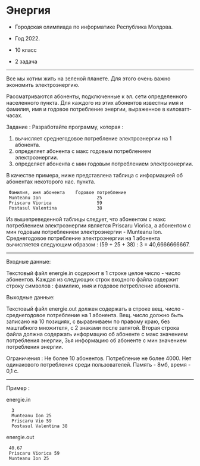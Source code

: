 # Энергия
* Городская олимпиада по информатике Республика Молдова.

* Год 2022.

* 10 класс

* 2 задача

_____________________________________________________________________________________________________________________________

  Все мы хотим жить на зеленой планете. Для этого очень важно экономить электроэнергию.
  
  Рассматриваются абоненты, подключенные к эл. сети определенного населенного пункта. Для каждого из этих абонентов известны имя и фамилия, имя и годовое потребление энергии,
  выраженное в киловатт-часах.
  
  Задание :
  Разработайте программу, которая :
  1) вычисляет среднегодовое потребление электроэнергии на 1 абонента.
  2) определяет абонента с макс годовым потреблением электроэнергии.
  3) определяет абонента с мин годовым потреблением электроэнергии.
  
  В качестве примера, ниже представлена таблица с информацией об абонентах некоторого нас. пункта.
  
     Фамилия, имя абонента    Годовое потребление
     Munteanu Ion                     25
     Priscaru Vioriсa                 59
     Postasul Valentina               38
     
  Из вышепреведенной таблицы следует, что абонентом с макс потреблением электроэнергии является Priscaru Vioriса, а абонентом с  мин годовым потреблением электроэнергии - Munteanu Ion.
  Среднегодовое потребление электроэнергии на 1 абонента вычисляется следующим образом : (59 + 25 + 38) : 3 = 40,6666666667.
  
  ______________________________________________________________________________________________________________
  
  Входные данные:
  
   Текстовый файл energie.in содержит в 1 строке целое число - число абонентов. Каждая из следующих строк входного файла содержит строку символов : фамилию, имя и годовое
    потребление абонента.
    
  Выходные данные:
  
   Текстовый файл energie.out  должен содержать в  строке вещ. число - среднегодовое потребление на 1 абонента. Вещ. число должно быть записано на 10 позициях, с выравниваем по 
    правому краю, без маштабного множителя, с 2 знаками после запятой.
    Вторая строка файла должна содержать информацию об абоненте с макс значением потребления энергии, 3ья информацию об абоненте с мин значением потребления энергии.
    
  Ограничения : Не более 10 абонентов. Потребление не более 4000. Нет одинакового потребления среди пользователей. Память - 8мб, время - 0,1 с.
  
  _________________________________________________________________________________________________________________
  
  Пример : 
  
  energie.in
  
      3
      Munteanu Ion 25
      Priscaru Vio 59
      Postasul Valentina 38
      
   energie.out
   
     40.67
     Priscaru Viorica 59
     Munteanu Ion 25
